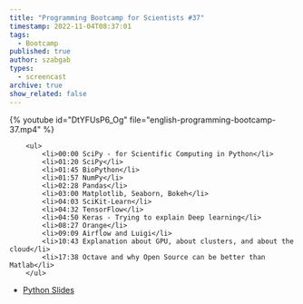 ```yaml
---
title: "Programming Bootcamp for Scientists #37"
timestamp: 2022-11-04T08:37:01
tags:
  - Bootcamp
published: true
author: szabgab
types:
  - screencast
archive: true
show_related: false
---
```



{% youtube id="DtYFUsP6_Og" file="english-programming-bootcamp-37.mp4" %}

        <ul>
            <li>00:00 SciPy - for Scientific Computing in Python</li>
            <li>01:20 SciPy</li>
            <li>01:45 BioPython</li>
            <li>01:57 NumPy</li>
            <li>02:28 Pandas</li>
            <li>03:00 Matplotlib, Seaborn, Bokeh</li>
            <li>04:03 SciKit-Learn</li>
            <li>04:32 TensorFlow</li>
            <li>04:50 Keras - Trying to explain Deep learning</li>
            <li>08:27 Orange</li>
            <li>09:09 Airflow and Luigi</li>
            <li>10:43 Explanation about GPU, about clusters, and about the cloud</li>
            <li>17:38 Octave and why Open Source can be better than Matlab</li>
        </ul>

* [Python Slides](/slides/python)

